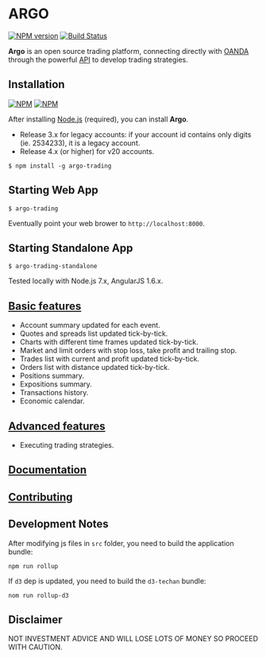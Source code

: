 # ARGO

[![NPM version](https://badge.fury.io/js/argo-trading.png)](http://badge.fury.io/js/argo-trading)
[![Build Status](https://travis-ci.org/albertosantini/argo.png)](https://travis-ci.org/albertosantini/argo)

**Argo** is an open source trading platform, connecting directly with [OANDA][]
through the powerful [API][] to develop trading strategies.

## Installation

[![NPM](https://nodei.co/npm/argo-trading.png?downloads=true&downloadRank=true)](https://nodei.co/npm/argo-trading/)
[![NPM](https://nodei.co/npm-dl/argo-trading.png)](https://nodei.co/npm/argo-trading/)

After installing [Node.js](https://nodejs.org/) (required), you can install **Argo**.

- Release 3.x for legacy accounts: if your account id contains only digits (ie. 2534233), it is a legacy account.
- Release 4.x (or higher) for v20 accounts.

```
$ npm install -g argo-trading
```

## Starting Web App

```
$ argo-trading
```
Eventually point your web brower to `http://localhost:8000`.

## Starting Standalone App

```
$ argo-trading-standalone
```

Tested locally with Node.js 7.x, AngularJS 1.6.x.

## [Basic features](docs/views)

- Account summary updated for each event.
- Quotes and spreads list updated tick-by-tick.
- Charts with different time frames updated tick-by-tick.
- Market and limit orders with stop loss, take profit and trailing stop.
- Trades list with current and profit updated tick-by-tick.
- Orders list with distance updated tick-by-tick.
- Positions summary.
- Expositions summary.
- Transactions history.
- Economic calendar.

## [Advanced features](https://github.com/albertosantini/argo-trading-plugin-seed)

- Executing trading strategies.

## [Documentation](http://argo.rtfd.io/)

## [Contributing](CONTRIBUTING.md)

## Development Notes

After modifying js files in `src` folder, you need to build the application bundle:

`npm run rollup`

If `d3` dep is updated, you need to build the `d3-techan` bundle:

`nom run rollup-d3`

## Disclaimer

NOT INVESTMENT ADVICE AND WILL LOSE LOTS OF MONEY SO PROCEED WITH CAUTION.


[OANDA]: http://fxtrade.oanda.co.uk/
[API]: http://developer.oanda.com/
